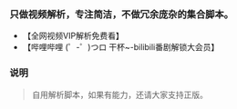 ### 只做视频解析，专注简洁，不做冗余庞杂的集合脚本。

- 【全网视频VIP解析免费看】
- 【哔哩哔哩 (゜-゜)つロ 干杯~-bilibili番剧解锁大会员】

### 说明
> 自用解析脚本，如果有能力，还请大家支持正版。
